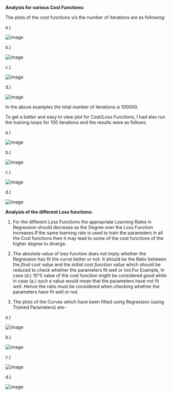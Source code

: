 **Analysis for various Cost Functions:**

 The plots of the cost functions v/s the number of iterations are as following:
 
 a.)
 
 ![image](https://user-images.githubusercontent.com/84093261/130113152-72748a9b-f816-4e20-9024-1709ccc46e28.png)

 b.)
 
 ![image](https://user-images.githubusercontent.com/84093261/130113261-dda39f2f-d00c-4efe-ac0a-4b4a031ca0f3.png)

 c.)
 
 ![image](https://user-images.githubusercontent.com/84093261/130113353-820a3dd3-5c57-4ad4-beb0-322b04a1ffef.png)

 d.)
 
 ![image](https://user-images.githubusercontent.com/84093261/130113435-379b2852-dc27-477f-b5c5-dd2792f436ae.png)
  
 In the above examples the total number of iterations is 100000.
 

 To get a better and easy to view plot for Cost/Loss Functions, I had also run the training loops for 100 iterations and the results were as follows:
 
 a.) 
 
 ![image](https://user-images.githubusercontent.com/84093261/130123352-ff8e3d9d-5454-4283-a027-079527de0e82.png)

 b.)
 
 ![image](https://user-images.githubusercontent.com/84093261/130123388-4f9c9d42-c445-4c69-a56e-6d52792910bc.png)

 c.)
 
 ![image](https://user-images.githubusercontent.com/84093261/130123434-46de234d-a829-47a9-a19a-5d92ea39cc98.png)

 d.)
 
 ![image](https://user-images.githubusercontent.com/84093261/130123487-72837f20-b3eb-4bd1-99e3-919e270deca4.png)


 
  
 **Analysis of the different Loss functions:**
 
 1. For the different Loss Functions the appropriate Learning Rates in Regression should decrease as the Degree over the Loss Function increases.If the same learning rate is used to train the parameters in all the Cost functions then it may lead to some of the cost functions of the higher degree to diverge.

 2. The absolute value of loss function does not imply whether the Regression has fit the curve better or not. It should be the Ratio between the *final cost value* and the       *initial cost function value* which should be reduced to check whether the parameters fit well or not.For Example, In case (d.) 10^5 value of the cost function might be considered good while in case (a.) such a value would mean that the parameters have not fit well. Hence the ratio must be considered when checking whether the parameters have fit well or not.
   
 3. The plots of the Curves which have been fitted using Regression (using Trained Parameters) are-

a.)

![image](https://user-images.githubusercontent.com/84093261/130116467-ed229694-1a06-4b4a-b99c-2414fa10c205.png)

b.)

![image](https://user-images.githubusercontent.com/84093261/130116546-2233a16d-e5f7-4990-b2b0-1fb10ff67c76.png)

c.)

![image](https://user-images.githubusercontent.com/84093261/130116586-a79858ef-a064-4ee2-bcfb-a97f5cba5b07.png)

d.)

![image](https://user-images.githubusercontent.com/84093261/130116617-7fcf0ad0-bc59-4b5d-9311-3a4db21ffc86.png)
